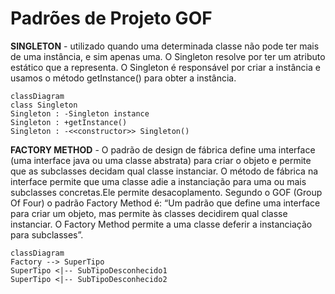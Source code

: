 # Padrões de Projeto GOF

**SINGLETON** - utilizado quando uma determinada classe não pode ter mais de uma instância, e sim apenas uma.  O Singleton resolve por ter um atributo estático que a representa. O Singleton é responsável por criar a instância e usamos o método getInstance() para obter a instância.

```mermaid
classDiagram
class Singleton
Singleton : -Singleton instance
Singleton : +getInstance()
Singleton : -<<constructor>> Singleton()
```

**FACTORY METHOD** - O padrão de design de fábrica define uma interface (uma interface java ou uma classe abstrata) para criar o objeto e permite que as subclasses decidam qual classe instanciar. O método de fábrica na interface permite que uma classe adie a instanciação para uma ou mais subclasses concretas.Ele permite desacoplamento. Segundo o GOF (Group Of Four) o padrão Factory Method é: “Um padrão que define uma interface para criar um objeto, mas permite às classes decidirem qual classe instanciar. O Factory Method permite a uma classe deferir a instanciação para subclasses”.

```mermaid
classDiagram
Factory --> SuperTipo
SuperTipo <|-- SubTipoDesconhecido1
SuperTipo <|-- SubTipoDesconhecido2

